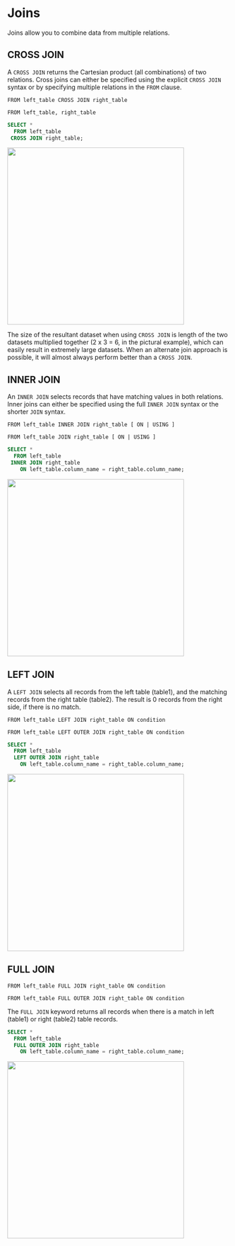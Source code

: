 # Joins

Joins allow you to combine data from multiple relations.

## CROSS JOIN

A `CROSS JOIN` returns the Cartesian product (all combinations) of two relations. Cross joins can either be specified using the explicit `CROSS JOIN` syntax or by specifying multiple relations in the `FROM` clause.

~~~
FROM left_table CROSS JOIN right_table
~~~
~~~
FROM left_table, right_table
~~~

~~~sql
SELECT *
  FROM left_table
 CROSS JOIN right_table;
~~~

<img src="https://github.com/mabel-dev/opteryx/blob/main/docs/diagrams/cross-join.svg" width="400px">

The size of the resultant dataset when using `CROSS JOIN` is length of the two datasets multiplied together (2 x 3 = 6, in the pictural example), which can easily result in extremely large datasets. When an alternate join approach is possible, it will almost always perform better than a `CROSS JOIN`.

## INNER JOIN

An `INNER JOIN` selects records that have matching values in both relations. Inner joins can either be specified using the full `INNER JOIN` syntax or the shorter `JOIN` syntax.

~~~
FROM left_table INNER JOIN right_table [ ON | USING ]
~~~
~~~
FROM left_table JOIN right_table [ ON | USING ]
~~~

~~~sql
SELECT *
  FROM left_table
 INNER JOIN right_table
    ON left_table.column_name = right_table.column_name;
~~~

<img src="https://github.com/mabel-dev/opteryx/blob/main/docs/diagrams/inner-join.svg" width="400px">

## LEFT JOIN

A `LEFT JOIN` selects all records from the left table (table1), and the matching records from the right table (table2). The result is 0 records from the right side, if there is no match.

~~~
FROM left_table LEFT JOIN right_table ON condition
~~~
~~~
FROM left_table LEFT OUTER JOIN right_table ON condition
~~~

~~~sql
SELECT *
  FROM left_table
  LEFT OUTER JOIN right_table
    ON left_table.column_name = right_table.column_name;
~~~

<img src="https://github.com/mabel-dev/opteryx/blob/main/docs/diagrams/left-join.svg" width="400px">

## FULL JOIN

~~~
FROM left_table FULL JOIN right_table ON condition
~~~
~~~
FROM left_table FULL OUTER JOIN right_table ON condition
~~~

The `FULL JOIN` keyword returns all records when there is a match in left (table1) or right (table2) table records.

~~~sql
SELECT *
  FROM left_table
  FULL OUTER JOIN right_table
    ON left_table.column_name = right_table.column_name;
~~~

<img src="https://github.com/mabel-dev/opteryx/blob/main/docs/diagrams/full-join.svg" width="400px">